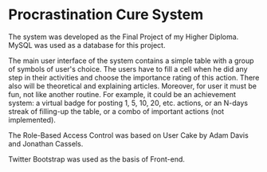 # Procrastination Cure System

The system was developed as the Final Project of my Higher Diploma. MySQL was used as a database for this project.

The main user interface of the system contains a simple table with a group of symbols of user's choice.
The users have to fill a cell when he did any step in their activities and choose the importance rating of
this action. There also will be theoretical and explaining articles. Moreover, for user it must be fun, not
like another routine. For example, it could be an achievement system: a virtual badge for posting 1, 5, 10,
20, etc. actions, or an N-days streak of filling-up the table, or a combo of important actions (not implemented).

The Role-Based Access Control was based on User Cake by Adam Davis and Jonathan Cassels.

Twitter Bootstrap was used as the basis of Front-end.
